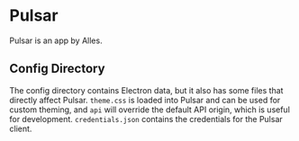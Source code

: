 # Pulsar
Pulsar is an app by Alles.

## Config Directory
The config directory contains Electron data, but it also has some files that directly affect Pulsar. `theme.css` is loaded into Pulsar and can be used for custom theming, and `api` will override the default API origin, which is useful for development. `credentials.json` contains the credentials for the Pulsar client.